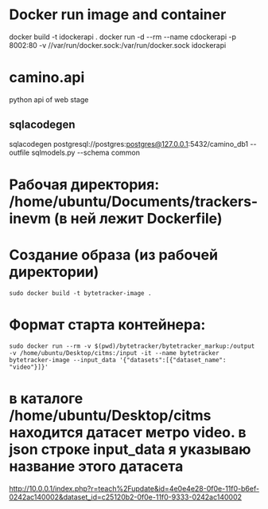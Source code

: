 # Docker run image and container
docker build -t idockerapi .
docker run -d --rm --name cdockerapi -p 8002:80 -v //var/run/docker.sock:/var/run/docker.sock idockerapi

# camino.api
python api of web stage  

## sqlacodegen
sqlacodegen postgresql://postgres:postgres@127.0.0.1:5432/camino_db1  --outfile sqlmodels.py --schema common 

# Рабочая директория: /home/ubuntu/Documents/trackers-inevm (в ней лежит Dockerfile)

# Создание образа (из рабочей директории)
    sudo docker build -t bytetracker-image .

# Формат старта контейнера:
    sudo docker run --rm -v $(pwd)/bytetracker/bytetracker_markup:/output -v /home/ubuntu/Desktop/citms:/input -it --name bytetracker bytetracker-image --input_data '{"datasets":[{"dataset_name": "video"}]}'

# в каталоге /home/ubuntu/Desktop/citms находится датасет метро video. в json строке input_data я указываю название этого датасета


http://10.0.0.1/index.php?r=teach%2Fupdate&id=4e0e4e28-0f0e-11f0-b6ef-0242ac140002&dataset_id=c25120b2-0f0e-11f0-9333-0242ac140002